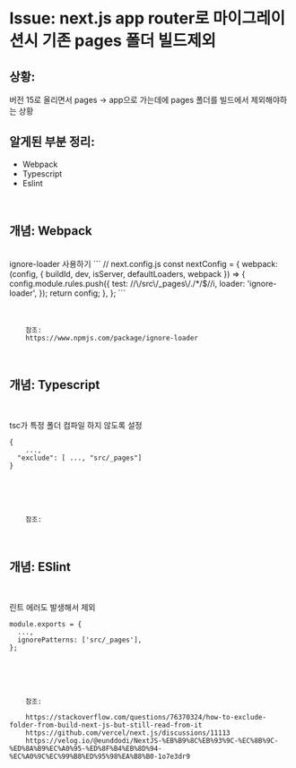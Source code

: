 <!--
author: Dailyscat
purpose: issue arrange
rules:
 (1) 헤더와 문단사이
    <br/>
    <br/>
 (2) 코드가 작성되는 부분은 >로 정리
 (3) 참조는 해당 내용 바로 아래
    <br/>
    <br/>
 (4) 명령어는 bold
 (5) 방안은 ## 안의 과정은 ###
-->

# Issue: next.js app router로 마이그레이션시 기존 pages 폴더 빌드제외

## 상황:

버전 15로 올리면서 pages -> app으로 가는데에 pages 폴더를 빌드에서 제외해야하는 상황
<br/>

## 알게된 부분 정리:

- Webpack
- Typescript
- Eslint

<br/>

## 개념: Webpack

<br/>
  ignore-loader 사용하기
  ```
  // next.config.js
const nextConfig = {
  webpack: (config, { buildId, dev, isServer, defaultLoaders, webpack }) => {
    config.module.rules.push({
      test: //\/src\/_pages\/./*/$//i, 
      loader: 'ignore-loader',
    });
    return config;
  },
};
  ```
<br/>
<br/>
<br/>

        참조:
        https://www.npmjs.com/package/ignore-loader

<br/>

## 개념: Typescript

<br/>

tsc가 특정 폴더 컴파일 하지 않도록 설정

```
{
	...,
  "exclude": [ ..., "src/_pages"]
}
```

<br/>
<br/>
<br/>

        참조:

<br/>

## 개념: ESlint

<br/>

린트 에러도 발생해서 제외

```
module.exports = {
  ...,
  ignorePatterns: ['src/_pages'],
};
```

<br/>
<br/>
<br/>

        참조:

        https://stackoverflow.com/questions/76370324/how-to-exclude-folder-from-build-next-js-but-still-read-from-it
        https://github.com/vercel/next.js/discussions/11113
        https://velog.io/@eunddodi/NextJS-%EB%B9%8C%EB%93%9C-%EC%8B%9C-%ED%8A%B9%EC%A0%95-%ED%8F%B4%EB%8D%94-%EC%A0%9C%EC%99%B8%ED%95%98%EA%B8%B0-1o7e3dr9

<br/>
